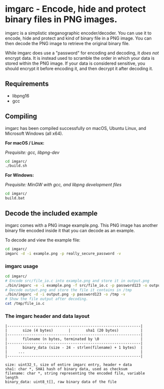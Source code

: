 # imgarc - Encode, hide and protect binary files in PNG images.

imgarc is a simplistic steganographic encoder/decoder. You can use it to encode, hide and protect
and kind of binary file in a PNG image. You can then decode the PNG image to retrieve the original binary file.

While imgarc does use a "password" for encoding and decoding, it _does not_ encrypt data. It is instead used to
scramble the order in which your data is stored within the PNG image. If your data is considered sensitive,
you should encrypt it before encoding it, and then decrypt it after decoding it.

## Requirements

* libpng16
* gcc

## Compiling

imgarc has been compiled successfully on macOS, Ubuntu Linux, and
Microsoft Windows (all x64).

__For macOS / Linux:__

_Prequisite: gcc, libpng-dev_

```bash
cd imgarc/
./build.sh
```

__For Windows:__

_Prequisite: MinGW with gcc, and libpng development files_

```bash
cd imgarc/
build.bat
```

## Decode the included example
imgarc comes with a PNG image example.png. This PNG image has another binary
file encoded inside it that you can decode as an example.

To decode and view the example file:

```bash
cd imgarc/
imgarc -d -i example.png -p really_secure_password -v
```

### imgarc usage

```bash
cd imgarc/
# Encode src/file_io.c into example.png and store it in output.png
./bin/imgarc -e -i example.png -f src/file_io.c -p password123 -o output.png -v
# Decode output.png and store the file it contains in /tmp
./bin/imgarc -d -i output.png -p password123 -o /tmp -v
# Show the file output after decoding.
cat /tmp/file_io.c
```
### The imgarc header and data layout

```
|-------------------------------------------------------------|
|       size (4 bytes)       |       sha1 (20 bytes)          |
|-------------------------------------------------------------|
|       filename (n bytes, terminated by \0                   |
|-------------------------------------------------------------|
|       binary_data (size - 24 - strlen(filename) + 1 bytes)  |
|     ...                                                     |
|-------------------------------------------------------------|

size: uint32_t, size of entire imgarc entry, header + data
sha1: char *, SHA1 hash of binary data, used as checksum
filename: char *, string representing the encoded file, variable length
binary_data: uint8_t[], raw binary data of the file

```
